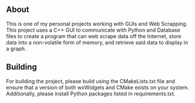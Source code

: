 ## About

This is one of my personal projects working with GUIs and Web Scrapping. This project uses a C++ GUI to communicate with Python
and Database files to create a program that can web scrape data off the Internet, store data into a non-volatile form of memory, and retrieve
said data to display in a graph.

## Building

For building the project, please build using the CMakeLists.txt file and ensure that a version of both wxWidgets and CMake exists on your system.
Additionally, please install Python packages listed in requirements.txt.
